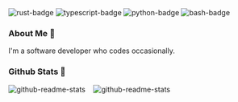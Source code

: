 <picture>
  <source media="(prefers-color-scheme: dark)" srcset="https://img.shields.io/badge/-Rust-555555?style=flat&logo=Rust&logoColor=000000">
  <img alt="rust-badge" src="https://img.shields.io/badge/-Rust-dddddd?style=flat&logo=Rust&logoColor=000000">
</picture>
<picture>
  <source media="(prefers-color-scheme: dark)" srcset="https://img.shields.io/badge/-Typescript-555555?style=flat&logo=Typescript&logoColor=3178C6">
  <img alt="typescript-badge" src="https://img.shields.io/badge/-Typescript-dddddd?style=flat&logo=Typescript&logoColor=3178C6">
</picture>
<picture>
  <source media="(prefers-color-scheme: dark)" srcset="https://img.shields.io/badge/-Python-555555?style=flat&logo=Python&logoColor=ffdd54">
  <img alt="python-badge" src="https://img.shields.io/badge/-Python-dddddd?style=flat&logo=Python&logoColor=ffdd54">
</picture>
<picture>
  <source media="(prefers-color-scheme: dark)" srcset="https://img.shields.io/badge/-Bash-555555?style=flat&logo=GNU-Bash&logoColor=4EAA25">
  <img alt="bash-badge" src="https://img.shields.io/badge/-Bash-dddddd?style=flat&logo=GNU-Bash&logoColor=4EAA25">
</picture>

<!-- <br> -->

### About Me 👋

I'm a software developer who codes occasionally.

### Github Stats 👀

<picture>
  <!-- <source media="(prefers-color-scheme: dark)" srcset="https://github-readme-stats-vert-two-81.vercel.app/api?username=mayone&show_icons=true&theme=vision-friendly-dark&bg_color=80,000044,660000&border_color=0c1a25"> -->
  <!-- <source media="(prefers-color-scheme: light)" srcset="https://github-readme-stats-vert-two-81.vercel.app/api?username=mayone&show_icons=true&theme=vision-friendly-dark&bg_color=75,000099,cc3300&border_color=0c1a25"> -->
  <img alt="github-readme-stats" src="https://github-readme-stats-vert-two-81.vercel.app/api?username=mayone&show_icons=true&theme=vision-friendly-dark&bg_color=75,000099,cc3300&border_color=0c1a25">
</picture>
&nbsp;&nbsp;
<picture>
  <!-- <source media="(prefers-color-scheme: dark)" srcset="https://github-readme-stats-vert-two-81.vercel.app/api/top-langs?username=mayone&layout=compact&theme=vision-friendly-dark&bg_color=80,000044,660000&border_color=0c1a25"> -->
  <!-- <source media="(prefers-color-scheme: light)" srcset="https://github-readme-stats-vert-two-81.vercel.app/top-langs/api?username=mayone&show_icons=true&theme=vision-friendly-dark&bg_color=75,000099,cc3300&border_color=0c1a25"> -->
  <img alt="github-readme-stats" src="https://github-readme-stats-vert-two-81.vercel.app/api/top-langs?username=mayone&layout=compact&theme=vision-friendly-dark&bg_color=75,000099,cc3300&border_color=0c1a25">
</picture>

<!-- <details> -->
  <!-- <summary>:zap: GitHub Stats</summary> -->
  <!-- <img align="left" alt="mayone's GitHub Stats" src="https://github-readme-stats-vert-two-81.vercel.app/api?username=mayone&show_icons=true&theme=vision-friendly-dark&bg_color=75,000099,cc3300&border_color=0c1a25" /> -->
  <!-- <img align="left" alt="mayone's GitHub Stats" src="https://github-readme-stats-vert-two-81.vercel.app/api?username=mayone&show_icons=true&theme=vision-friendly-dark&bg_color=75,000066,990000&border_color=0c1a25" /> -->
  <!-- <img align="left" alt="mayone's GitHub Stats" src="https://github-readme-stats-vert-two-81.vercel.app/api?username=mayone&show_icons=true&theme=vision-friendly-dark&bg_color=80,000044,660000&border_color=0c1a25" /> -->
  <!-- <img align="left" alt="mayone's GitHub Stats" src="https://github-readme-stats-vert-two-81.vercel.app/api?username=mayone&show_icons=true&theme=vision-friendly-dark&bg_color=80,19113E,041D75&border_color=0c1a25" /> -->
  <!-- <img align="left" alt="mayone's GitHub Stats" src="https://github-readme-stats-vert-two-81.vercel.app/api?username=mayone&show_icons=true&theme=vision-friendly-dark&bg_color=60,09131B,020000&border_color=0c1a25" /> -->

<!-- </details> -->

<!--
**mayone/mayone** is a ✨ _special_ ✨ repository because its `README.md` (this file) appears on your GitHub profile.

Here are some ideas to get you started:

- 🔭 I’m currently working on ...
- 🌱 I’m currently learning ...
- 👯 I’m looking to collaborate on ...
- 🤔 I’m looking for help with ...
- 💬 Ask me about ...
- 📫 How to reach me: ...
- 😄 Pronouns: ...
- ⚡ Fun fact: ...
-->
